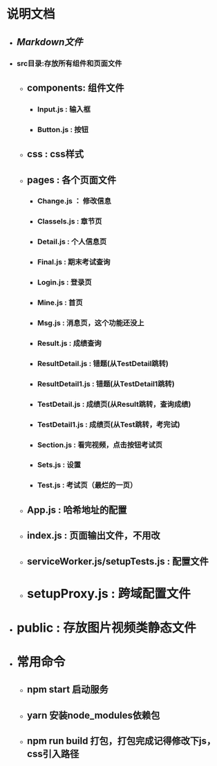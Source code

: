 # 说明文档
- ## *Markdown文件*
- ### src目录:存放所有组件和页面文件
    - ## components: 组件文件
        - ### Input.js : 输入框
        - ### Button.js : 按钮
    - ## css : css样式
    - ## pages : 各个页面文件
        - ### Change.js ：  修改信息
        - ### ClasseIs.js : 章节页
        - ### Detail.js : 个人信息页
        - ### Final.js : 期末考试查询
        - ### Login.js : 登录页
        - ### Mine.js : 首页
        - ### Msg.js : 消息页，这个功能还没上
        - ### Result.js : 成绩查询
        - ### ResultDetail.js : 错题(从TestDetail跳转)
        - ### ResultDetail1.js : 错题(从TestDetail1跳转)
        - ### TestDetail.js : 成绩页(从Result跳转，查询成绩)
        - ### TestDetail1.js : 成绩页(从Test跳转，考完试)
        - ###  Section.js : 看完视频，点击按钮考试页
        - ### Sets.js : 设置
        - ### Test.js : 考试页（最烂的一页）
    - ## App.js : 哈希地址的配置
    - ## index.js : 页面输出文件，不用改
    - ## serviceWorker.js/setupTests.js : 配置文件
    - # setupProxy.js : 跨域配置文件
- # public : 存放图片视频类静态文件
- # 常用命令
    - ## npm start  启动服务
    - ## yarn 安装node_modules依赖包
    - ## npm run build 打包，打包完成记得修改下js，css引入路径
